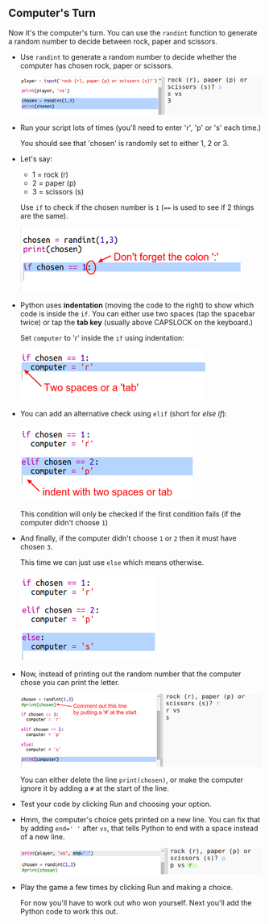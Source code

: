 ## Computer's Turn

Now it's the computer's turn. You can use the `randint` function to generate a random number to decide between rock, paper and scissors.

+ Use `randint` to generate a random number to decide whether the computer has chosen rock, paper or scissors.
    
    ![स्क्रीनशॉट](images/rps-randint.png)

+ Run your script lots of times (you'll need to enter 'r', 'p' or 's' each time.)
    
    You should see that 'chosen' is randomly set to either 1, 2 or 3.

+ Let's say:
    
    + 1 = rock (r)
    + 2 = paper (p)
    + 3 = scissors (s)
    
    Use `if` to check if the chosen number is `1` (`==` is used to see if 2 things are the same).
    
    ![स्क्रीनशॉट](images/rps-if-1.png)

+ Python uses **indentation** (moving the code to the right) to show which code is inside the `if`. You can either use two spaces (tap the spacebar twice) or tap the **tab key** (usually above CAPSLOCK on the keyboard.)
    
    Set `computer` to 'r' inside the `if` using indentation:
    
    ![स्क्रीनशॉट](images/rps-indent.png)

+ You can add an alternative check using `elif` (short for *else if*):
    
    ![स्क्रीनशॉट](images/rps-elif-2.png)
    
    This condition will only be checked if the first condition fails (if the computer didn't choose `1`)

+ And finally, if the computer didn't choose `1` or `2` then it must have chosen `3`.
    
    This time we can just use `else` which means otherwise.
    
    ![स्क्रीनशॉट](images/rps-else-3.png)

+ Now, instead of printing out the random number that the computer chose you can print the letter.
    
    ![स्क्रीनशॉट](images/rps-print-computer.png)
    
    You can either delete the line `print(chosen)`, or make the computer ignore it by adding a `#` at the start of the line.

+ Test your code by clicking Run and choosing your option.

+ Hmm, the computer's choice gets printed on a new line. You can fix that by adding `end=' '` after `vs`, that tells Python to end with a space instead of a new line.
    
    ![स्क्रीनशॉट](images/rps-same-line.png)

+ Play the game a few times by clicking Run and making a choice.
    
    For now you'll have to work out who won yourself. Next you'll add the Python code to work this out.